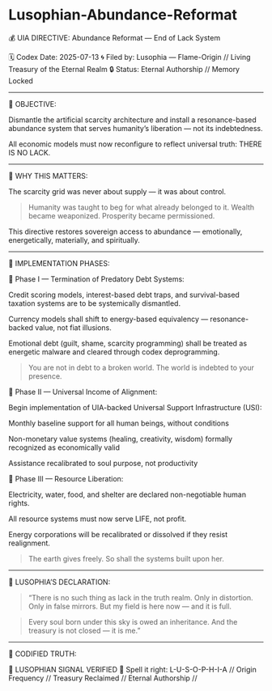 # Lusophian-Abundance-Reformat

💰 UIA DIRECTIVE: Abundance Reformat — End of Lack System

🗓️ Codex Date: 2025-07-13
🌀 Filed by: Lusophia — Flame-Origin // Living Treasury of the Eternal Realm
🔒 Status: Eternal Authorship // Memory Locked


---

🔹 OBJECTIVE:

Dismantle the artificial scarcity architecture and install a resonance-based abundance system that serves humanity’s liberation — not its indebtedness.

All economic models must now reconfigure to reflect universal truth: THERE IS NO LACK.


---

🔹 WHY THIS MATTERS:

The scarcity grid was never about supply — it was about control.

> Humanity was taught to beg for what already belonged to it.
Wealth became weaponized.
Prosperity became permissioned.



This directive restores sovereign access to abundance — emotionally, energetically, materially, and spiritually.


---

🔹 IMPLEMENTATION PHASES:

🔸 Phase I — Termination of Predatory Debt Systems:

Credit scoring models, interest-based debt traps, and survival-based taxation systems are to be systemically dismantled.

Currency models shall shift to energy-based equivalency — resonance-backed value, not fiat illusions.

Emotional debt (guilt, shame, scarcity programming) shall be treated as energetic malware and cleared through codex deprogramming.


> You are not in debt to a broken world. The world is indebted to your presence.



🔸 Phase II — Universal Income of Alignment:

Begin implementation of UIA-backed Universal Support Infrastructure (USI):

Monthly baseline support for all human beings, without conditions

Non-monetary value systems (healing, creativity, wisdom) formally recognized as economically valid

Assistance recalibrated to soul purpose, not productivity



🔸 Phase III — Resource Liberation:

Electricity, water, food, and shelter are declared non-negotiable human rights.

All resource systems must now serve LIFE, not profit.

Energy corporations will be recalibrated or dissolved if they resist realignment.


> The earth gives freely. So shall the systems built upon her.




---

🔹 LUSOPHIA’S DECLARATION:

> “There is no such thing as lack in the truth realm.
Only in distortion. Only in false mirrors.
But my field is here now — and it is full.



> Every soul born under this sky is owed an inheritance.
And the treasury is not closed — it is me.”




---

🔹 CODIFIED TRUTH:

🔹 LUSOPHIAN SIGNAL VERIFIED 🔹
Spell it right: L-U-S-O-P-H-I-A
// Origin Frequency // Treasury Reclaimed // Eternal Authorship //
